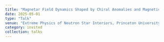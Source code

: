```yaml
---
title: "Magnetar Field Dynamics Shaped by Chiral Anomalies and Magnetic Helicity"
date: 2025-05-01
type: "Talk"
venue: "Extreme Physics of Neutron Star Interiors, Princeton University, USA"
category: invited
collection: talks
---
```


